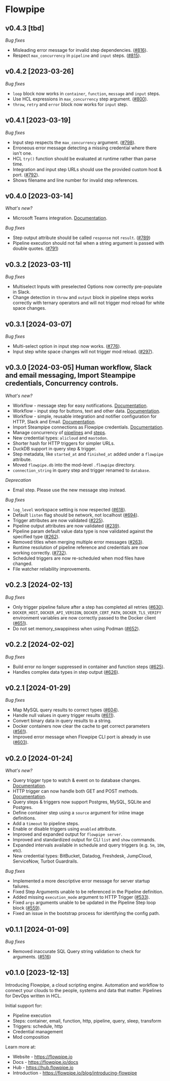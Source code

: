 # Flowpipe

## v0.4.3 [tbd]

_Bug fixes_

* Misleading error message for invalid step dependencies. ([#816](https://github.com/turbot/flowpipe/issues/816)).
* Respect `max_concurrency` in `pipeline` and `input` steps. ([#815](https://github.com/turbot/flowpipe/issues/815)).

## v0.4.2 [2023-03-26]

_Bug fixes_

* `loop` block now works in `container`, `function`, `message` and `input` steps.
* Use HCL expressions in `max_concurrency` step argument. ([#800](https://github.com/turbot/flowpipe/issues/800)).
* `throw`, `retry` and `error` block now works for `input` step.

## v0.4.1 [2023-03-19]

_Bug fixes_

* Input step respects the `max_concurrency` argument. ([#798](https://github.com/turbot/flowpipe/issues/798)).
* Erroneous error message detecting a missing credential where there isn't one.
* HCL `try()` function should be evaluated at runtime rather than parse time.
* Integration and input step URLs should use the provided custom host & port. ([#792](https://github.com/turbot/flowpipe/issues/792)).
* Shows filename and line number for invalid step references.

## v0.4.0 [2023-03-14]

_What's new?_

* Microsoft Teams integration. [Documentation](https://flowpipe.io/docs/reference/config-files/integration/msteams).

_Bug fixes_

* Step output attribute should be called `response` not `result`. ([#789](https://github.com/turbot/flowpipe/issues/789))
* Pipeline execution should not fail when a string argument is passed with double quotes. ([#791](https://github.com/turbot/flowpipe/issues/791))

## v0.3.2 [2023-03-11]

_Bug fixes_

* Multiselect Inputs with preselected Options now correctly pre-populate in Slack.
* Change detection in `throw` and `output` block in pipeline steps works correctly with ternary operators and will not trigger mod reload for white space changes.

## v0.3.1 [2024-03-07]

_Bug fixes_

* Multi-select option in input step now works. ([#776](https://github.com/turbot/flowpipe/issues/776)).
* Input step white space changes will not trigger mod reload. ([#297](https://github.com/turbot/pipe-fittings/issues/297)).

## v0.3.0 [2024-03-05] Human workflow, Slack and email messaging, Import Steampipe credentials, Concurrency controls.

_What's new?_

* Workflow - message step for easy notifications. [Documentation](https://flowpipe.io/docs/flowpipe-hcl/step/message).
* Workflow - input step for buttons, text and other data. [Documentation](https://flowpipe.io/docs/flowpipe-hcl/step/input).
* Workflow - simple, reusable integration and notifier configuration for HTTP, Slack and Email. [Documentation](https://flowpipe.io/docs/reference/config-files/integration).
* Import Steampipe connections as Flowpipe credentials. [Documentation](https://flowpipe.io/docs/reference/config-files/credential_import).
* Manage concurrency of [pipelines](https://flowpipe.io/docs/flowpipe-hcl/pipeline#arguments) and [steps](https://flowpipe.io/docs/flowpipe-hcl/step#common-step-arguments).
* New credential types: `alicloud` and `mastodon`.
* Shorter hash for HTTP triggers for simpler URLs.
* DuckDB support in query step & trigger.
* Step metadata, like `started_at` and `finished_at` added under a `flowpipe` attribute.
* Moved `flowpipe.db` into the mod-level `.flowpipe` directory.
* `connection_string` in query step and trigger renamed to `database`.

_Deprecation_

* Email step. Please use the new message step instead.

_Bug fixes_

* `log_level` workspace setting is now respected ([#618](https://github.com/turbot/flowpipe/issues/618)).
* Default `listen` flag should be network, not localhost ([#694](https://github.com/turbot/flowpipe/issues/694)).
* Trigger attributes are now validated ([#225](https://github.com/turbot/pipe-fittings/issues/255)).
* Pipeline output attributes are now validated ([#239](https://github.com/turbot/pipe-fittings/issues/239)).
* Pipeline param default value data type is now validated against the specified type ([#262](https://github.com/turbot/pipe-fittings/issues/262)).
* Removed titles when merging multiple error messages ([#263](https://github.com/turbot/pipe-fittings/issues/263)).
* Runtime resolution of pipeline reference and credentials are now working correctly. ([#732](https://github.com/turbot/flowpipe/issues/732)).
* Scheduled triggers are now re-scheduled when mod files have changed.
* File watcher reliability improvements.

## v0.2.3 [2024-02-13]

_Bug fixes_

* Only trigger pipeline failure after a step has completed all retries ([#630](https://github.com/turbot/flowpipe/issues/630)).
* `DOCKER_HOST`, `DOCKER_API_VERSION`, `DOCKER_CERT_PATH`, `DOCKER_TLS_VERIFY` environment variables are now correctly passed to the Docker client ([#651](https://github.com/turbot/flowpipe/issues/651)).
* Do not set memory_swappiness when using Podman ([#652](https://github.com/turbot/flowpipe/issues/652)).

## v0.2.2 [2024-02-02]

_Bug fixes_

* Build error no longer suppressed in container and function steps ([#625](https://github.com/turbot/flowpipe/issues/625)).
* Handles complex data types in step output ([#626](https://github.com/turbot/flowpipe/issues/626)).

## v0.2.1 [2024-01-29]

_Bug fixes_

* Map MySQL query results to correct types ([#604](https://github.com/turbot/flowpipe/issues/604)).
* Handle null values in query trigger results ([#611](https://github.com/turbot/flowpipe/issues/611)).
* Convert binary data in query results to a string.
* Docker containers now clear the cache to get correct parameters ([#561](https://github.com/turbot/flowpipe/issues/561)).
* Improved error message when Flowpipe CLI port is already in use ([#603](https://github.com/turbot/flowpipe/issues/603)).

## v0.2.0 [2024-01-24]

_What's new?_

* Query trigger type to watch & event on to database changes. [Documentation](https://flowpipe.io/docs/flowpipe-hcl/trigger/query).
* HTTP trigger can now handle both GET and POST methods. [Documentation](https://flowpipe.io/docs/flowpipe-hcl/trigger/http).
* Query steps & triggers now support Postgres, MySQL, SQLite and Postgres.
* Define container step using a `source` argument for inline image definitions.
* Add a `timeout` to pipeline steps.
* Enable or disable triggers using `enabled` attribute.
* Improved and expanded output for `flowpipe server`.
* Improved and standardized output for CLI `list` and `show` commands.
* Expanded intervals available in schedule and query triggers (e.g. `5m`, `10m`, etc).
* New credential types: BitBucket, Datadog, Freshdesk, JumpCloud, ServiceNow, Turbot Guardrails.

_Bug fixes_

* Implemented a more descriptive error message for server startup failures.
* Fixed Step Arguments unable to be referenced in the Pipeline definition.
* Added missing `execution_mode` argument to HTTP Trigger ([#533](https://github.com/turbot/flowpipe/issues/533)).
* Fixed `args` arguments unable to be updated in the Pipeline Step loop block ([#559](https://github.com/turbot/flowpipe/issues/559)).
* Fixed an issue in the bootstrap process for identifying the config path.

## v0.1.1 [2024-01-09]

_Bug fixes_

* Removed inaccurate SQL Query string validation to check for arguments. ([#516](https://github.com/turbot/flowpipe/issues/516))

## v0.1.0 [2023-12-13]

Introducing Flowpipe, a cloud scripting engine. Automation and workflow to connect your clouds to the people, systems and data that matter. Pipelines for DevOps written in HCL.

Initial support for:
* Pipeline execution
* Steps: container, email, function, http, pipeline, query, sleep, transform
* Triggers: schedule, http
* Credential management
* Mod composition

Learn more at:
* Website - https://flowpipe.io
* Docs - https://flowpipe.io/docs
* Hub - https://hub.flowpipe.io
* Introduction - https://flowpipe.io/blog/introducing-flowpipe
